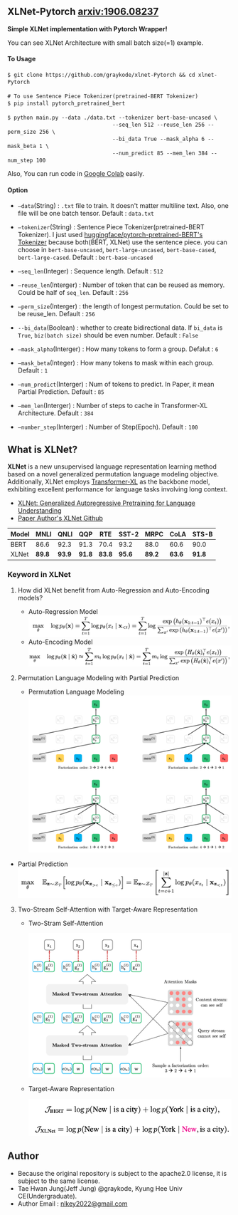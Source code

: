 ## XLNet-Pytorch [arxiv:1906.08237](https://arxiv.org/pdf/1906.08237.pdf)

**Simple XLNet implementation with Pytorch Wrapper!**

You can see XLNet Architecture with small batch size(=1) example.

#### To Usage

```shell
$ git clone https://github.com/graykode/xlnet-Pytorch && cd xlnet-Pytorch

# To use Sentence Piece Tokenizer(pretrained-BERT Tokenizer)
$ pip install pytorch_pretrained_bert

$ python main.py --data ./data.txt --tokenizer bert-base-uncased \
								 --seq_len 512 --reuse_len 256 --perm_size 256 \
								 --bi_data True --mask_alpha 6 --mask_beta 1 \
								 --num_predict 85 --mem_len 384 --num_step 100
```

Also, You can run code in [Google Colab](https://colab.research.google.com/github/graykode/xlnet-Pytorch/blob/master/XLNet.ipynb) easily.

#### Option

- `—data`(String) : `.txt` file to train. It doesn't matter multiline text. Also, one file will be one batch tensor. Default : `data.txt`
- `—tokenizer`(String) : Sentence Piece Tokenizer(pretrained-BERT Tokenizer). I just used [huggingface/pytorch-pretrained-BERT's Tokenizer](https://github.com/huggingface/pytorch-pretrained-BERT) because both(BERT, XLNet) use the sentence piece. you can choose in `bert-base-uncased`, `bert-large-uncased`, `bert-base-cased`, `bert-large-cased`. Default : `bert-base-uncased`
- `—seq_len`(Integer) : Sequence length. Default : `512`
- `—reuse_len`(Interger) : Number of token that can be reused as memory. Could be half of `seq_len`. Default : `256`
- `—perm_size`(Interger) : the length of longest permutation. Could be set to be reuse_len. Default : `256`

- `--bi_data`(Boolean) : whether to create bidirectional data. If `bi_data` is `True`, `biz(batch size)` should be even number. Default : `False`
- `—mask_alpha`(Interger) : How many tokens to form a group. Defalut : `6`
- `—mask_beta`(Integer) : How many tokens to mask within each group. Default : `1`
- `—num_predict`(Interger) : Num of tokens to predict. In Paper, it mean Partial Prediction. Default : `85`
- `—mem_len`(Interger) : Number of steps to cache in Transformer-XL Architecture. Default : `384`
- `—number_step`(Interger) : Number of Step(Epoch). Default : `100`



## What is XLNet?

**XLNet** is a new unsupervised language representation learning method based on a novel generalized permutation language modeling objective. Additionally, XLNet employs [Transformer-XL](https://arxiv.org/abs/1901.02860) as the backbone model, exhibiting excellent performance for language tasks involving long context.

- [XLNet: Generalized Autoregressive Pretraining for Language Understanding](https://arxiv.org/abs/1906.08237)
- [Paper Author's XLNet Github](https://github.com/zihangdai/xlnet)

| Model | MNLI     | QNLI     | QQP      | RTE      | SST-2    | MRPC     | CoLA     | STS-B    |
| ----- | -------- | -------- | -------- | -------- | -------- | -------- | -------- | -------- |
| BERT  | 86.6     | 92.3     | 91.3     | 70.4     | 93.2     | 88.0     | 60.6     | 90.0     |
| XLNet | **89.8** | **93.9** | **91.8** | **83.8** | **95.6** | **89.2** | **63.6** | **91.8** |



### Keyword in XLNet

1. How did XLNet benefit from Auto-Regression and Auto-Encoding models?

   - Auto-Regression  Model
     ![](images/ARmodel.png)
   - Auto-Encoding Model
     ![](images/AEmodel.png)

2. Permutation Language Modeling with Partial Prediction
   - Permutation Language Modeling
    ![](images/PLM.png)
     
- Partial Prediction
  ![](images/ParPrediction.png)
  
3. Two-Stream Self-Attention with Target-Aware Representation

   - Two-Stram Self-Attention

     ![](images/twoattn.png)

   - Target-Aware Representation

     ![](images/target-aware.png)



## Author

- Because the original repository is subject to the apache2.0 license, it is subject to the same license.
- Tae Hwan Jung(Jeff Jung) @graykode, Kyung Hee Univ CE(Undergraduate).
- Author Email : [nlkey2022@gmail.com](mailto:nlkey2022@gmail.com)